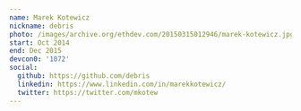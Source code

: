 ```yaml
---
name: Marek Kotewicz
nickname: debris
photo: /images/archive.org/ethdev.com/20150315012946/marek-kotewicz.jpg
start: Oct 2014
end: Dec 2015
devcon0: '1072'
social:
  github: https://github.com/debris
  linkedin: https://www.linkedin.com/in/marekkotewicz/
  twitter: https://twitter.com/mkotew
---
```



